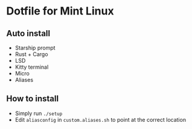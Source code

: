 # Dotfile for Mint Linux

## Auto install
* Starship prompt
* Rust + Cargo
* LSD
* Kitty terminal
* Micro
* Aliases

## How to install

* Simply run `./setup`
* Edit `aliasconfig` in `custom.aliases.sh` to point at the correct location 